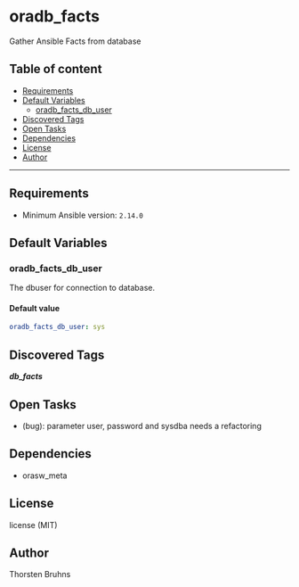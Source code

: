 # oradb_facts

Gather Ansible Facts from database

## Table of content

- [Requirements](#requirements)
- [Default Variables](#default-variables)
  - [oradb_facts_db_user](#oradb_facts_db_user)
- [Discovered Tags](#discovered-tags)
- [Open Tasks](#open-tasks)
- [Dependencies](#dependencies)
- [License](#license)
- [Author](#author)

---

## Requirements

- Minimum Ansible version: `2.14.0`

## Default Variables

### oradb_facts_db_user

The dbuser for connection to database.

#### Default value

```YAML
oradb_facts_db_user: sys
```

## Discovered Tags

**_db_facts_**

## Open Tasks

- (bug): parameter user, password and sysdba needs a refactoring

## Dependencies

- orasw_meta

## License

license (MIT)

## Author

Thorsten Bruhns
